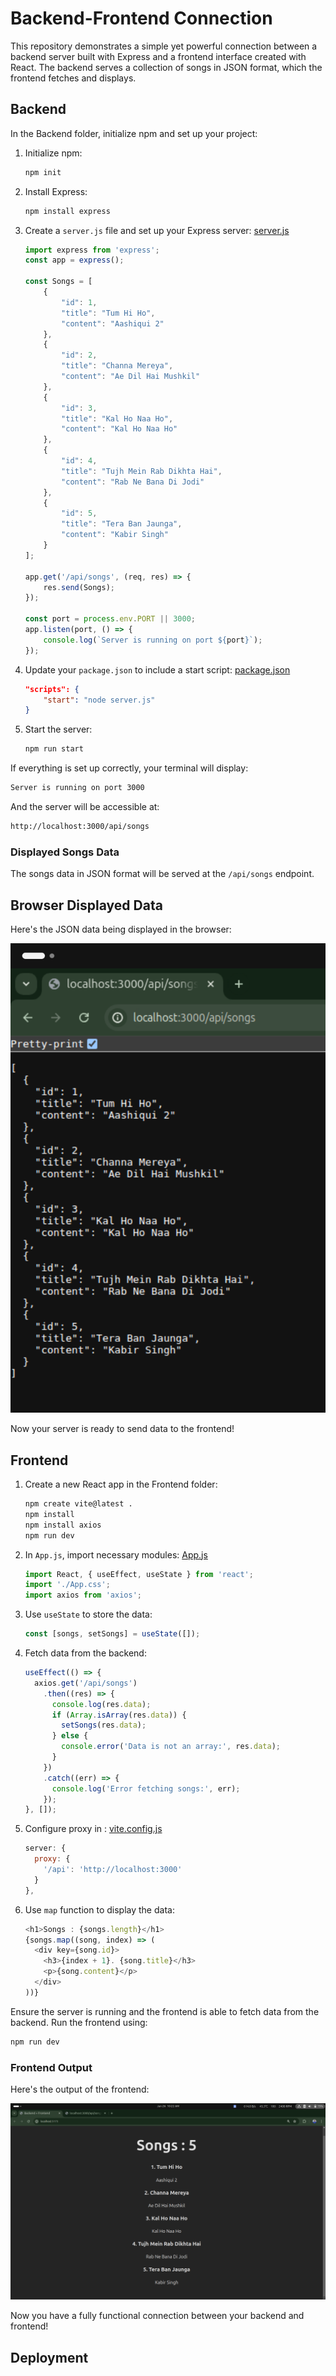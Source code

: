 # Backend-Frontend Connection

This repository demonstrates a simple yet powerful connection between a backend server built with Express and a frontend interface created with React. The backend serves a collection of songs in JSON format, which the frontend fetches and displays.

## Backend

In the Backend folder, initialize npm and set up your project:

1. Initialize npm:
   ```bash
   npm init
   ```

2. Install Express:
   ```bash
   npm install express
   ```

3. Create a `server.js` file and set up your Express server:  [server.js](https://github.com/BuddhadebKoner/Backend-Frontend-Connection/blob/main/Backend/server.js)

   ```javascript
   import express from 'express';
   const app = express();
   
   const Songs = [
       {
           "id": 1,
           "title": "Tum Hi Ho",
           "content": "Aashiqui 2"
       },
       {
           "id": 2,
           "title": "Channa Mereya",
           "content": "Ae Dil Hai Mushkil"
       },
       {
           "id": 3,
           "title": "Kal Ho Naa Ho",
           "content": "Kal Ho Naa Ho"
       },
       {
           "id": 4,
           "title": "Tujh Mein Rab Dikhta Hai",
           "content": "Rab Ne Bana Di Jodi"
       },
       {
           "id": 5,
           "title": "Tera Ban Jaunga",
           "content": "Kabir Singh"
       }
   ];
   
   app.get('/api/songs', (req, res) => {
       res.send(Songs);
   });
   
   const port = process.env.PORT || 3000;
   app.listen(port, () => {
       console.log(`Server is running on port ${port}`);
   });
   ```

4. Update your `package.json` to include a start script: [package.json](https://github.com/BuddhadebKoner/Backend-Frontend-Connection/blob/main/Backend/package.json)
   ```json
   "scripts": {
       "start": "node server.js"
   }
   ```

5. Start the server:
   ```bash
   npm run start
   ```

If everything is set up correctly, your terminal will display:
```bash
Server is running on port 3000
```
And the server will be accessible at:
```bash
http://localhost:3000/api/songs
```

### Displayed Songs Data

The songs data in JSON format will be served at the `/api/songs` endpoint.

## Browser Displayed Data

Here's the JSON data being displayed in the browser:

![API Response](./Readme_Assets/api_res.png)

Now your server is ready to send data to the frontend!

## Frontend

1. Create a new React app in the Frontend folder:
   ```bash
   npm create vite@latest .
   npm install
   npm install axios
   npm run dev
   ```

2. In `App.js`, import necessary modules: [App.js](https://github.com/BuddhadebKoner/Backend-Frontend-Connection/blob/main/Frontend/src/App.jsx)
   ```javascript
   import React, { useEffect, useState } from 'react';
   import './App.css';
   import axios from 'axios';
   ```

3. Use `useState` to store the data:
   ```javascript
   const [songs, setSongs] = useState([]);
   ```

4. Fetch data from the backend:
   ```javascript
   useEffect(() => {
     axios.get('/api/songs')
       .then((res) => {
         console.log(res.data);
         if (Array.isArray(res.data)) {
           setSongs(res.data);
         } else {
           console.error('Data is not an array:', res.data);
         }
       })
       .catch((err) => {
         console.log('Error fetching songs:', err);
       });
   }, []);
   ```

5. Configure proxy in : [vite.config.js](https://github.com/BuddhadebKoner/Backend-Frontend-Connection/blob/main/Frontend/vite.config.js)
   ```javascript
   server: {
     proxy: {
       '/api': 'http://localhost:3000'
     }
   },
   ```

6. Use `map` function to display the data:
   ```javascript
   <h1>Songs : {songs.length}</h1>
   {songs.map((song, index) => (
     <div key={song.id}>
       <h3>{index + 1}. {song.title}</h3>
       <p>{song.content}</p>
     </div>
   ))}
   ```

Ensure the server is running and the frontend is able to fetch data from the backend. Run the frontend using:
```bash
npm run dev
```

### Frontend Output

Here's the output of the frontend:

![Frontend](./Readme_Assets/output.png)

Now you have a fully functional connection between your backend and frontend!

## Deployment